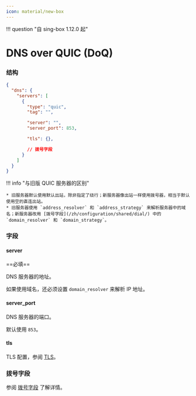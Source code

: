 ```yaml
---
icon: material/new-box
---
```


!!! question "自 sing-box 1.12.0 起"

# DNS over QUIC (DoQ)

### 结构

```json
{
  "dns": {
    "servers": [
      {
        "type": "quic",
        "tag": "",

        "server": "",
        "server_port": 853,

        "tls": {},

        // 拨号字段
      }
    ]
  }
}
```

!!! info "与旧版 QUIC 服务器的区别"

    * 旧服务器默认使用默认出站，除非指定了绕行；新服务器像出站一样使用拨号器，相当于默认使用空的直连出站。
    * 旧服务器使用 `address_resolver` 和 `address_strategy` 来解析服务器中的域名；新服务器改用 [拨号字段](/zh/configuration/shared/dial/) 中的 `domain_resolver` 和 `domain_strategy`。

### 字段

#### server

==必填==

DNS 服务器的地址。

如果使用域名，还必须设置 `domain_resolver` 来解析 IP 地址。

#### server_port

DNS 服务器的端口。

默认使用 `853`。

#### tls

TLS 配置，参阅 [TLS](/zh/configuration/shared/tls/#outbound)。

### 拨号字段

参阅 [拨号字段](/zh/configuration/shared/dial/) 了解详情。